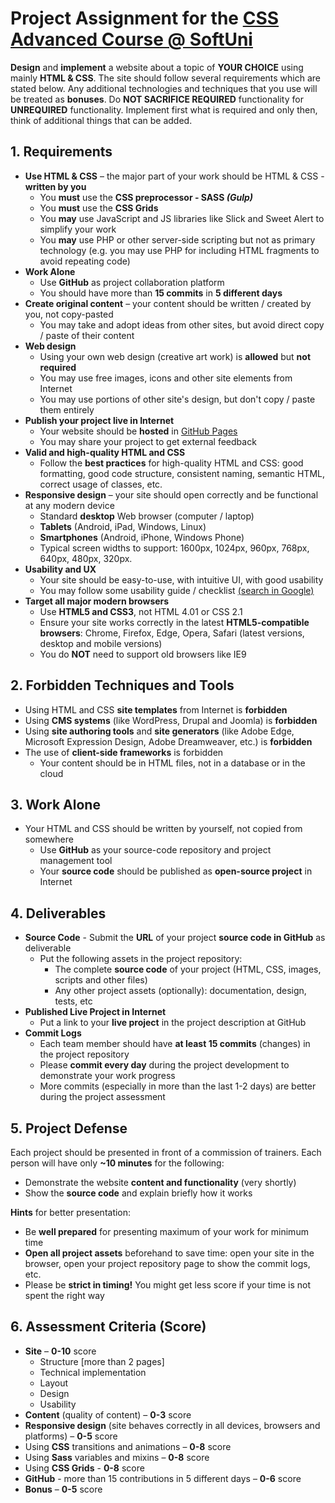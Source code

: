 ﻿# Project Assignment for the [CSS Advanced Course @ SoftUni](https://softuni.bg/trainings/2427/css-advanced-july-2019)

**Design** and **implement** a website about a topic of **YOUR CHOICE** using mainly **HTML & CSS**. The site should follow several requirements which are stated below. Any additional technologies and techniques that you use will be treated as **bonuses**. Do **NOT SACRIFICE REQUIRED** functionality for **UNREQUIRED** functionality. Implement first what is required and only then, think of additional things that can be added.

## **1. Requirements**
* **Use HTML & CSS** – the major part of your work should be HTML & CSS - **written by you**	
	* You **must** use the **CSS preprocessor - SASS _(Gulp)_**
	* You **must** use the **CSS Grids**
	* You **may** use JavaScript and JS libraries like Slick and Sweet Alert to simplify your work
	* You **may** use PHP or other server-side scripting but not as primary technology (e.g. you may use PHP for including HTML fragments to avoid repeating code)
* **Work Alone**
	* Use **GitHub** as project collaboration platform
	* You should have more than **15 commits** in **5 different days**
* **Create original content** – your content should be written / created by you, not copy-pasted
	* You may take and adopt ideas from other sites, but avoid direct copy / paste of their content
* **Web design**
	* Using your own web design (creative art work) is **allowed** but **not required**
	* You may use free images, icons and other site elements from Internet
	* You may use portions of other site's design, but don't copy / paste them entirely
* **Publish your project live in Internet**
	* Your website should be **hosted** in [GitHub Pages](https://pages.github.com/)
	* You may share your project to get external feedback
* **Valid and high-quality HTML and CSS**   
	* Follow the **best practices** for high-quality HTML and CSS: good formatting, good code structure, consistent naming, semantic HTML, correct usage of classes, etc.
* **Responsive design** – your site should open correctly and be functional at any modern device
	* Standard **desktop** Web browser (computer / laptop)
	* **Tablets** (Android, iPad, Windows, Linux)
	* **Smartphones** (Android, iPhone, Windows Phone)
	* Typical screen widths to support: 1600px, 1024px, 960px, 768px, 640px, 480px, 320px.
* **Usability and UX**
	* Your site should be easy-to-use, with intuitive UI, with good usability
	* You may follow some usability guide / checklist [(search in Google)](https://www.google.com/search?q=web+site+usability+checklist)
* **Target all major modern browsers**
	* Use **HTML5 and CSS3**, not HTML 4.01 or CSS 2.1
	* Ensure your site works correctly in the latest **HTML5-compatible browsers**: Chrome, Firefox, Edge, Opera, Safari (latest versions, desktop and mobile versions)
	* You do **NOT** need to support old browsers like IE9

## **2. Forbidden Techniques and Tools**
* Using HTML and CSS **site templates** from Internet is **forbidden**
* Using **CMS systems** (like WordPress, Drupal and Joomla) is **forbidden**
* Using **site authoring tools** and **site generators** (like Adobe Edge, Microsoft Expression Design, Adobe Dreamweaver, etc.) is **forbidden**
* The use of **client-side frameworks** is forbidden
	* Your content should be in HTML files, not in a database or in the cloud

## **3. Work Alone**
* Your HTML and CSS should be written by yourself, not copied from somewhere
	* Use **GitHub** as your source-code repository and project management tool
	* Your **source code** should be published as **open-source project** in Internet

## **4. Deliverables**
* **Source Code** - Submit the **URL** of your project **source code in GitHub** as deliverable
	* Put the following assets in the project repository:
		* The complete **source code** of your project (HTML, CSS, images, scripts and other files)
		* Any other project assets (optionally): documentation, design, tests, etc
* **Published Live Project in Internet**
	* Put a link to your **live project** in the project description at GitHub
* **Commit Logs**
	* Each team member should have **at least 15 commits** (changes) in the project repository
	* Please **commit every day** during the project development to demonstrate your work progress
	* More commits (especially in more than the last 1-2 days) are better during the project assessment

## **5. Project Defense**
Each project should be presented in front of a commission of trainers.
Each person will have only **~10 minutes** for the following:
*	Demonstrate the website **content and functionality** (very shortly)
*	Show the **source code** and explain briefly how it works

**Hints** for better presentation:
*	Be **well prepared** for presenting maximum of your work for minimum time
*	**Open all project assets** beforehand to save time: open your site in the browser, open your project repository page to show the commit logs, etc.
*	Please be **strict in timing!** You might get less score if your time is not spent the right way

## **6. Assessment Criteria (Score)**
*	**Site** – **0-10** score
	- Structure [more than 2 pages]
	- Technical implementation
	- Layout
	- Design
	- Usability
*	**Content** (quality of content) – **0-3** score
*	**Responsive design** (site behaves correctly in all devices, browsers and platforms) –  **0-5** score
* Using **CSS** transitions and animations – **0-8** score
* Using **Sass** variables and mixins – **0-8** score
* Using **CSS Grids** - **0-8** score
*	**GitHub** - more than 15 contributions in 5 different days – **0-6** score
* **Bonus** –  **0-5** score
